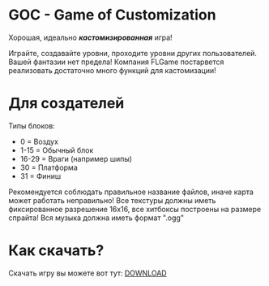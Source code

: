 # GOC - Game of Customization
Хорошая, идеально _**кастомизированная**_ игра!

Играйте, создавайте уровни, проходите уровни других пользователей.
Вашей фантазии нет предела! Компания FLGame постарвется реализовать достаточно много функций для кастомизации!


# Для создателей

Типы блоков:
 * 0 = Воздух
 * 1-15 = Обычный блок
 * 16-29 = Враги (например шипы)
 * 30 = Платформа
 * 31 = Финиш

Рекомендуется соблюдать правильное название файлов, иначе карта может работать неправильно!
Все текстуры должны иметь фиксированное разрешение 16x16, все хитбоксы построены на размере спрайта!
Вся музыка должна иметь формат ".ogg"


# Как скачать?
Скачать игру вы можете вот тут: [DOWNLOAD](https://github.com/mihail34425343/GOCWorlds/releases)
